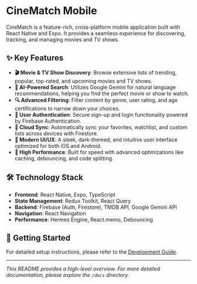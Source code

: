 # CineMatch Mobile

CineMatch is a feature-rich, cross-platform mobile application built with React Native and Expo. It provides a seamless experience for discovering, tracking, and managing movies and TV shows.

## ✨ Key Features

- **🎬 Movie & TV Show Discovery**: Browse extensive lists of trending, popular, top-rated, and upcoming movies and TV shows.
- **🤖 AI-Powered Search**: Utilizes Google Gemini for natural language recommendations, helping you find the perfect movie or show to watch.
- **🔍 Advanced Filtering**: Filter content by genre, user rating, and age certifications to narrow down your choices.
- **👤 User Authentication**: Secure sign-up and login functionality powered by Firebase Authentication.
- **💾 Cloud Sync**: Automatically sync your favorites, watchlist, and custom lists across devices with Firestore.
- **📱 Modern UI/UX**: A sleek, dark-themed, and intuitive user interface optimized for both iOS and Android.
- **🚀 High Performance**: Built for speed with advanced optimizations like caching, debouncing, and code splitting.

## 🛠️ Technology Stack

- **Frontend**: React Native, Expo, TypeScript
- **State Management**: Redux Toolkit, React Query
- **Backend**: Firebase (Auth, Firestore), TMDB API, Google Gemini API
- **Navigation**: React Navigation
- **Performance**: Hermes Engine, React.memo, Debouncing

## 🚀 Getting Started

For detailed setup instructions, please refer to the [Development Guide](./docs/DEV_GUIDE.md).

---

_This README provides a high-level overview. For more detailed documentation, please explore the `/docs` directory._ 